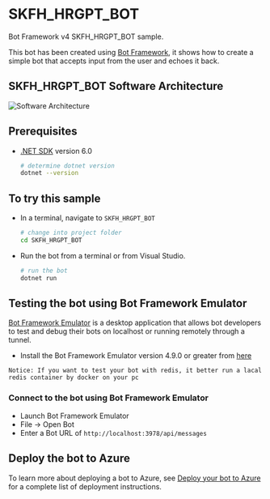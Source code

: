 ﻿# SKFH_HRGPT_BOT

Bot Framework v4 SKFH_HRGPT_BOT sample.

This bot has been created using [Bot Framework](https://dev.botframework.com), it shows how to create a simple bot that accepts input from the user and echoes it back.

## SKFH_HRGPT_BOT Software Architecture

![Software Architecture](https://github.com/garychn1841/SKFH_HRGPT_BOT/blob/master/pic/Software%20Architecture%201.png)

## Prerequisites

- [.NET SDK](https://dotnet.microsoft.com/download) version 6.0

  ```bash
  # determine dotnet version
  dotnet --version
  ```

## To try this sample

- In a terminal, navigate to `SKFH_HRGPT_BOT`

    ```bash
    # change into project folder
    cd SKFH_HRGPT_BOT
    ```

- Run the bot from a terminal or from Visual Studio.

  ```bash
  # run the bot
  dotnet run
  ```


## Testing the bot using Bot Framework Emulator

[Bot Framework Emulator](https://github.com/microsoft/botframework-emulator) is a desktop application that allows bot developers to test and debug their bots on localhost or running remotely through a tunnel.

- Install the Bot Framework Emulator version 4.9.0 or greater from [here](https://github.com/Microsoft/BotFramework-Emulator/releases)

`Notice: If you want to test your bot with redis, it better run a lacal redis container by docker on your pc`    

### Connect to the bot using Bot Framework Emulator

- Launch Bot Framework Emulator
- File -> Open Bot
- Enter a Bot URL of `http://localhost:3978/api/messages`

## Deploy the bot to Azure

To learn more about deploying a bot to Azure, see [Deploy your bot to Azure](https://aka.ms/azuredeployment) for a complete list of deployment instructions.



